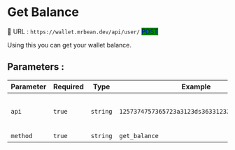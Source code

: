 # Get Balance

:link: URL : `https://wallet.mrbean.dev/api/user/` <mark style="color:blue;background-color:green;">POST</mark>

Using this you can get your wallet balance.

## Parameters :

| Parameter | Required | Type     | Example                                       | Description                            |
| --------- | -------- | -------- | --------------------------------------------- | -------------------------------------- |
| `api`     | `true`   | `string` | `1257374757365723a3123ds3633123213123421412a` | Get your API form your user dashboard. |
| `method`  | `true`   | `string` | `get_balance`                                 | ---                                    |
